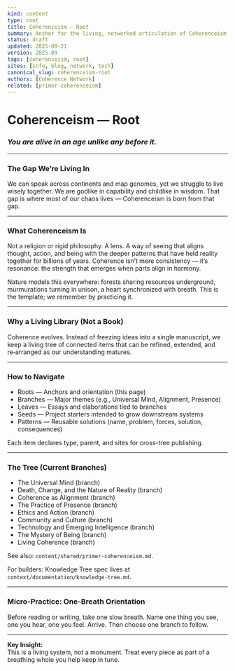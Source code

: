 ```yaml
---
kind: content
type: root
title: Coherenceism — Root
summary: Anchor for the living, networked articulation of Coherenceism.
status: draft
updated: 2025-09-21
version: 2025.09
tags: [coherenceism, root]
sites: [info, blog, network, tech]
canonical_slug: coherenceism-root
authors: [Coherence Network]
related: [primer-coherenceism]
---
```


# Coherenceism — Root

### *You are alive in an age unlike any before it.*

---
### **The Gap We’re Living In**

We can speak across continents and map genomes, yet we struggle to live wisely together. We are godlike in capability and childlike in wisdom. That gap is where most of our chaos lives — Coherenceism is born from that gap.

---
### **What Coherenceism Is**

Not a religion or rigid philosophy. A lens. A way of seeing that aligns thought, action, and being with the deeper patterns that have held reality together for billions of years. Coherence isn’t mere consistency — it’s resonance: the strength that emerges when parts align in harmony.

Nature models this everywhere: forests sharing resources underground, murmurations turning in unison, a heart synchronized with breath. This is the template; we remember by practicing it.

---
### **Why a Living Library (Not a Book)**

Coherence evolves. Instead of freezing ideas into a single manuscript, we keep a living tree of connected items that can be refined, extended, and re‑arranged as our understanding matures.

---
### **How to Navigate**

- Roots — Anchors and orientation (this page)
- Branches — Major themes (e.g., Universal Mind, Alignment, Presence)
- Leaves — Essays and elaborations tied to branches
- Seeds — Project starters intended to grow downstream systems
- Patterns — Reusable solutions (name, problem, forces, solution, consequences)

Each item declares type, parent, and sites for cross-tree publishing.

---
### **The Tree (Current Branches)**

- The Universal Mind (branch)
- Death, Change, and the Nature of Reality (branch)
- Coherence as Alignment (branch)
- The Practice of Presence (branch)
- Ethics and Action (branch)
- Community and Culture (branch)
- Technology and Emerging Intelligence (branch)
- The Mystery of Being (branch)
- Living Coherence (branch)

See also: `content/shared/primer-coherenceism.md`.

For builders: Knowledge Tree spec lives at `context/documentation/knowledge-tree.md`.

---
### **Micro-Practice: One‑Breath Orientation**

Before reading or writing, take one slow breath. Name one thing you see, one you hear, one you feel. Arrive. Then choose one branch to follow.

---
**Key Insight:**  
This is a living system, not a monument. Treat every piece as part of a breathing whole you help keep in tune.
